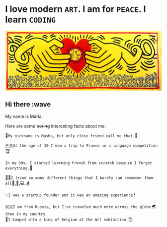 # I love modern `ART`. I am for `PEACE`. I learn `CODING`

![alt text](./photos/haring_banner.jpeg)

## Hi there :wave

My name is Maria.

Here are some ~~boring~~ interesting facts about me:

:princess:`My nickname is Masha, but only close friend call me that.`:no_entry_sign:

:fr:`At the age of 10 I won a trip to France in a language competition`:trophy:

`In my 30s, I started learning French from scratch because I forgot everything.`:speak_no_evil:

:ok_woman:`I tried so many different things that I barely can remember them all`:tennis:,:musical_keyboard:,:computer:,:snowboarder:

:bulb:`I was a startup founder and it was an amazing experience` :exclamation:

:ru:`I am from Russia, but I've traveled much more across the globe`
:earth_asia: `than in my country`  
:crown:`I bumped into a king of Belgium at the Art exhibition.`:ok_hand:
